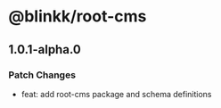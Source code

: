# @blinkk/root-cms

## 1.0.1-alpha.0

### Patch Changes

- feat: add root-cms package and schema definitions
